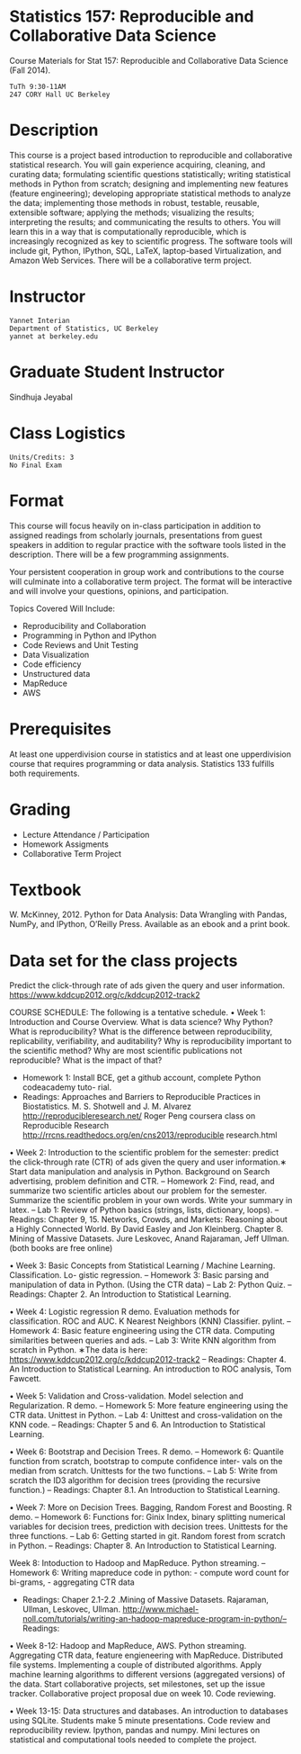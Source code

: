 Statistics 157: Reproducible and Collaborative Data Science
================

Course Materials for Stat 157: Reproducible and Collaborative Data Science (Fall 2014).

```
TuTh 9:30-11AM
247 CORY Hall UC Berkeley
```

# Description
This course is a project based introduction to reproducible and collaborative statistical research. You will gain experience acquiring, cleaning, and curating data; formulating scientific questions statistically; writing statistical methods in Python from scratch; designing and implementing new features (feature engineering); developing appropriate statistical methods to analyze the data; implementing those methods in robust, testable, reusable, extensible software; applying the methods; visualizing the results; interpreting the results; and communicating the results to others. You will learn this in a way that is computationally reproducible, which is increasingly recognized as key to scientific progress. The software tools will include git, Python, IPython, SQL, LaTeX, laptop-based Virtualization, and Amazon Web Services. There will be a collaborative term project.

# Instructor
```
Yannet Interian
Department of Statistics, UC Berkeley
yannet at berkeley.edu
```
# Graduate Student Instructor
Sindhuja Jeyabal 

# Class Logistics
```
Units/Credits: 3
No Final Exam
```

# Format
This course will focus heavily on in-class participation in addition to assigned readings from scholarly journals, presentations from guest speakers in addition to regular practice with the software tools listed in the description. There will be a few programming assignments. 

Your persistent cooperation in group work and contributions to the course will culminate into a collaborative term project. The format will be interactive and will involve your questions, opinions, and participation.

Topics Covered Will Include:

* Reproducibility and Collaboration
* Programming in Python and IPython
* Code Reviews and Unit Testing
* Data Visualization
* Code efficiency
* Unstructured data
* MapReduce
* AWS


# Prerequisites
At least one upper­division course in statistics and at least one upper­division course that requires programming or data analysis. Statistics 133 fulfills both requirements.

# Grading
* Lecture Attendance / Participation
* Homework Assigments
* Collaborative Term Project

# Textbook
W. McKinney, 2012. Python for Data Analysis: Data Wrangling with Pandas, NumPy, and IPython, O’Reilly Press. Available as an e­book and a print book.

# Data set for the class projects
Predict the click-through rate of ads given the query and user information. 
https://www.kddcup2012.org/c/kddcup2012-track2

COURSE SCHEDULE: The following is a tentative schedule.
• Week 1: Introduction and Course Overview. What is data science? Why Python? What is reproducibility? What is the difference between reproducibility, replicability, verifiability, and auditability? Why is reproducibility important to the scientific method? Why are most scientific publications not reproducible? What is the impact of that?
* Homework 1: Install BCE, get a github account, complete Python codeacademy tuto- rial.
* Readings: Approaches and Barriers to Reproducible Practices in Biostatistics. M. S. Shotwell and J. M. Alvarez
http://reproducibleresearch.net/
Roger Peng coursera class on Reproducible Research http://rrcns.readthedocs.org/en/cns2013/reproducible research.html

• Week 2: Introduction to the scientific problem for the semester: predict the click-through rate (CTR) of ads given the query and user information.∗ Start data manipulation and analysis in Python. Background on Search advertising, problem definition and CTR.
– Homework 2: Find, read, and summarize two scientific articles about our problem for the semester. Summarize the scientific problem in your own words. Write your summary in latex.
– Lab 1: Review of Python basics (strings, lists, dictionary, loops).
– Readings: Chapter 9, 15. Networks, Crowds, and Markets: Reasoning about a Highly Connected World. By David Easley and Jon Kleinberg.
Chapter 8. Mining of Massive Datasets. Jure Leskovec, Anand Rajaraman, Jeff Ullman. (both books are free online)

• Week 3: Basic Concepts from Statistical Learning / Machine Learning. Classification. Lo- gistic regression.
– Homework 3: Basic parsing and manipulation of data in Python. (Using the CTR data)
– Lab 2: Python Quiz.
– Readings: Chapter 2. An Introduction to Statistical Learning.

• Week 4: Logistic regression R demo. Evaluation methods for classification. ROC and AUC. K Nearest Neighbors (KNN) Classifier. pylint.
– Homework 4: Basic feature engineering using the CTR data. Computing similarities between queries and ads.
– Lab 3: Write KNN algorithm from scratch in Python. ∗The data is here: https://www.kddcup2012.org/c/kddcup2012-track2
– Readings: Chapter 4. An Introduction to Statistical Learning. An introduction to ROC analysis, Tom Fawcett.

• Week 5: Validation and Cross-validation. Model selection and Regularization. R demo.
– Homework 5: More feature engineering using the CTR data. Unittest in Python. – Lab 4: Unittest and cross-validation on the KNN code.
– Readings: Chapter 5 and 6. An Introduction to Statistical Learning.

• Week 6: Bootstrap and Decision Trees. R demo.
– Homework 6: Quantile function from scratch, bootstrap to compute confidence inter-
vals on the median from scratch. Unittests for the two functions.
– Lab 5: Write from scratch the ID3 algorithm for decision trees (providing the recursive function.)
– Readings: Chapter 8.1. An Introduction to Statistical Learning.

• Week 7: More on Decision Trees. Bagging, Random Forest and Boosting. R demo.
– Homework 6: Functions for: Ginix Index, binary splitting numerical variables for decision trees, prediction with decision trees. Unittests for the three functions.
– Lab 6: Getting started in git. Random forest from scratch in Python.
– Readings: Chapter 8. An Introduction to Statistical Learning.

 Week 8: Intoduction to Hadoop and MapReduce. Python streaming.
– Homework 6: Writing mapreduce code in python: - compute word count for bi-grams, - aggregating CTR data
- Readings: Chaper 2.1-2.2 .Mining of Massive Datasets. Rajaraman, Ullman, Leskovec, Ullman.
http://www.michael-noll.com/tutorials/writing-an-hadoop-mapreduce-program-in-python/– Readings: 

• Week 8-12: Hadoop and MapReduce, AWS. Python streaming. Aggregating CTR data, feature engieneering with MapReduce. Distributed file systems. Implementing a couple of distributed algorithms. Apply machine learning algorithms to different versions (aggregated versions) of the data. Start collaborative projects, set milestones, set up the issue tracker. Collaborative project proposal due on week 10. Code reviewing.

• Week 13-15: Data structures and databases. An introduction to databases using SQLite. Students make 5 minute presentations. Code review and reproducibility review. Ipython, pandas and numpy. Mini lectures on statistical and computational tools needed to complete the project.

